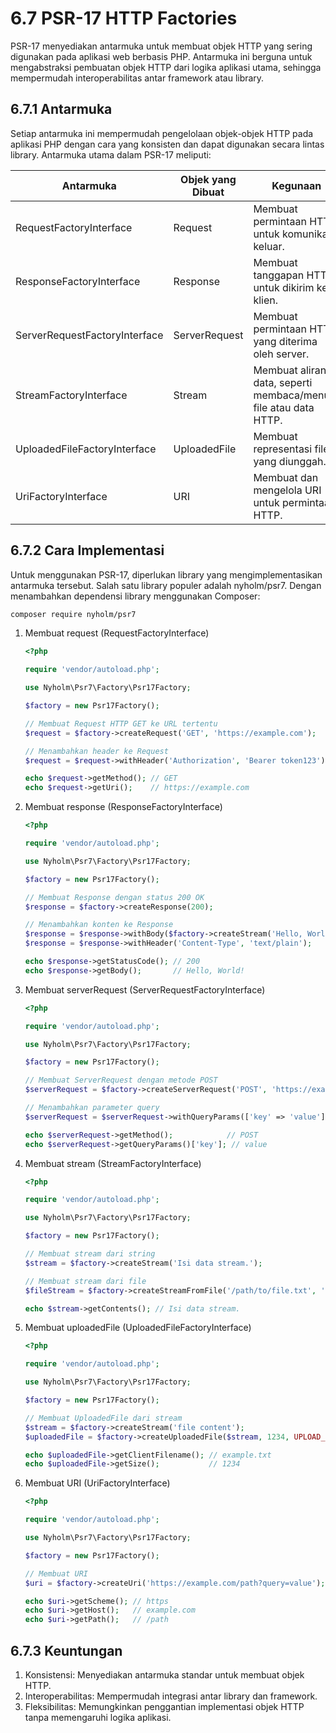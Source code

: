 # 6.7 PSR-17 HTTP Factories

PSR-17 menyediakan antarmuka untuk membuat objek HTTP yang sering digunakan pada aplikasi web berbasis PHP. Antarmuka ini berguna untuk mengabstraksi pembuatan objek HTTP dari logika aplikasi utama, sehingga mempermudah interoperabilitas antar framework atau library.

## 6.7.1 Antarmuka

Setiap antarmuka ini mempermudah pengelolaan objek-objek HTTP pada aplikasi PHP dengan cara yang konsisten dan dapat digunakan secara lintas library. Antarmuka utama dalam PSR-17 meliputi:

| **Antarmuka** | **Objek yang Dibuat** | **Kegunaan** |
| --- | --- | --- |
| RequestFactoryInterface | Request | Membuat permintaan HTTP untuk komunikasi keluar. |
| ResponseFactoryInterface | Response | Membuat tanggapan HTTP untuk dikirim ke klien. |
| ServerRequestFactoryInterface | ServerRequest | Membuat permintaan HTTP yang diterima oleh server. |
| StreamFactoryInterface | Stream | Membuat aliran data, seperti membaca/menulis file atau data HTTP. |
| UploadedFileFactoryInterface | UploadedFile | Membuat representasi file yang diunggah. |
| UriFactoryInterface | URI | Membuat dan mengelola URI untuk permintaan HTTP. |

## 6.7.2 Cara Implementasi

Untuk menggunakan PSR-17, diperlukan library yang mengimplementasikan antarmuka tersebut. Salah satu library populer adalah nyholm/psr7. Dengan menambahkan dependensi library menggunakan Composer:

```bash
composer require nyholm/psr7
```

1. Membuat request (RequestFactoryInterface)
    
    ```php
    <?php
    
    require 'vendor/autoload.php';
    
    use Nyholm\Psr7\Factory\Psr17Factory;
    
    $factory = new Psr17Factory();
    
    // Membuat Request HTTP GET ke URL tertentu
    $request = $factory->createRequest('GET', 'https://example.com');
    
    // Menambahkan header ke Request
    $request = $request->withHeader('Authorization', 'Bearer token123');
    
    echo $request->getMethod(); // GET
    echo $request->getUri();    // https://example.com
    ```
    
2. Membuat response (ResponseFactoryInterface)
    
    ```php
    <?php
    
    require 'vendor/autoload.php';
    
    use Nyholm\Psr7\Factory\Psr17Factory;
    
    $factory = new Psr17Factory();
    
    // Membuat Response dengan status 200 OK
    $response = $factory->createResponse(200);
    
    // Menambahkan konten ke Response
    $response = $response->withBody($factory->createStream('Hello, World!'));
    $response = $response->withHeader('Content-Type', 'text/plain');
    
    echo $response->getStatusCode(); // 200
    echo $response->getBody();       // Hello, World!
    ```
    
3. Membuat serverRequest (ServerRequestFactoryInterface)
    
    ```php
    <?php
    
    require 'vendor/autoload.php';
    
    use Nyholm\Psr7\Factory\Psr17Factory;
    
    $factory = new Psr17Factory();
    
    // Membuat ServerRequest dengan metode POST
    $serverRequest = $factory->createServerRequest('POST', 'https://example.com');
    
    // Menambahkan parameter query
    $serverRequest = $serverRequest->withQueryParams(['key' => 'value']);
    
    echo $serverRequest->getMethod();            // POST
    echo $serverRequest->getQueryParams()['key']; // value
    ```
    
4. Membuat stream (StreamFactoryInterface)
    
    ```php
    <?php
    
    require 'vendor/autoload.php';
    
    use Nyholm\Psr7\Factory\Psr17Factory;
    
    $factory = new Psr17Factory();
    
    // Membuat stream dari string
    $stream = $factory->createStream('Isi data stream.');
    
    // Membuat stream dari file
    $fileStream = $factory->createStreamFromFile('/path/to/file.txt', 'r');
    
    echo $stream->getContents(); // Isi data stream.
    ```
    
5. Membuat uploadedFile (UploadedFileFactoryInterface)
    
    ```php
    <?php
    
    require 'vendor/autoload.php';
    
    use Nyholm\Psr7\Factory\Psr17Factory;
    
    $factory = new Psr17Factory();
    
    // Membuat UploadedFile dari stream
    $stream = $factory->createStream('file content');
    $uploadedFile = $factory->createUploadedFile($stream, 1234, UPLOAD_ERR_OK, 'example.txt', 'text/plain');
    
    echo $uploadedFile->getClientFilename(); // example.txt
    echo $uploadedFile->getSize();           // 1234
    ```
    
6. Membuat URI (UriFactoryInterface)
    
    ```php
    <?php
    
    require 'vendor/autoload.php';
    
    use Nyholm\Psr7\Factory\Psr17Factory;
    
    $factory = new Psr17Factory();
    
    // Membuat URI
    $uri = $factory->createUri('https://example.com/path?query=value');
    
    echo $uri->getScheme(); // https
    echo $uri->getHost();   // example.com
    echo $uri->getPath();   // /path
    ```

## 6.7.3 Keuntungan

1. Konsistensi: Menyediakan antarmuka standar untuk membuat objek HTTP.
2. Interoperabilitas: Mempermudah integrasi antar library dan framework.
3. Fleksibilitas: Memungkinkan penggantian implementasi objek HTTP tanpa memengaruhi logika aplikasi.